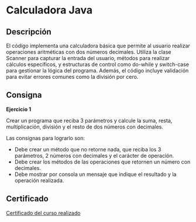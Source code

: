 # Calculadora Java

## Descripción
El código implementa una calculadora básica que permite al usuario realizar operaciones aritméticas con dos números decimales. Utiliza la clase Scanner para capturar la entrada del usuario, métodos para realizar cálculos específicos, y estructuras de control como do-while y switch-case para gestionar la lógica del programa. Además, el código incluye validación para evitar errores comunes como la división por cero.

## Consigna

**Ejercicio 1**

Crear un programa que reciba 3 parámetros y calcule la suma, resta, multiplicación, división y el resto de dos números con decimales.

Las consignas para lograrlo son:

- Debe crear un método que no retorne nada, que reciba los 3 parámetros, 2 números con decimales y el carácter de operación.
- Debe crear los métodos de las operaciones que retornen un número con decimales.
- Debe mostrar por consola un mensaje que indique el resultado y la operación realizada.

## Certificado 

[Certificado del curso realizado](Certificado.pdf)
